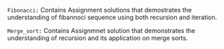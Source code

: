 `Fibonacci:` Contains Assignment solutions that demostrates the understanding of fibannoci sequence using both recursion and iteration.

`Merge_sort:` Contains Assignmnet solution that demonstrates the understanding of recursion and its application on merge sorts.
